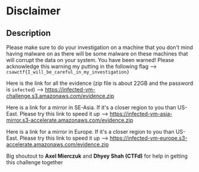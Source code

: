 # Disclaimer

## Description

Please make sure to do your investigation on a machine that you don't mind having malware on as there will be some malware on these machines that will corrupt the data on your system. You have been warned! Please acknowledge this warning my putting in the following flag --> `csawctf{I_will_be_careful_in_my_investigation}`

Here is the link for all the evidence (zip file is about 22GB and the password is `infected`) --> https://infected-vm-challenge.s3.amazonaws.com/evidence.zip

Here is a link for a mirror in SE-Asia. If it's a closer region to you than US-East. Please try this link to speed it up --> https://infected-vm-asia-mirror.s3-accelerate.amazonaws.com/evidence.zip

Here is a link for a mirror in Europe. If it's a closer region to you than US-East. Please try this link to speed it up --> https://infected-vm-europe.s3-accelerate.amazonaws.com/evidence.zip

Big shoutout to **Axel Mierczuk** and **Dhyey Shah (CTFd)** for help in getting this challenge together

